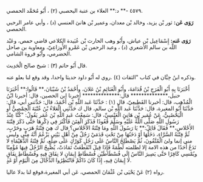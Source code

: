 ٤٥٧٩ -** د:** العلاء بن عتبة اليحصبي (٢) ، أَبُو مُحَمَّد الحمصي.

**رَوَى عَن:** ثور بْن يزيد، وخالد بْن معدان، وعمير بْن هانئ العنسي (د) ، وأبي عامر الرحبي الحمصي.

**رَوَى عَنه:** إِسْمَاعِيل بْن عياش، وأَبُو وهب الحارث بْن عُبَيدة الكلاعي قاضي حمص، وعَبْد اللَّه بن سالم الأشعري (د) ، وعبد الرحمن بْن عَمْرو الأَوزاعِيّ، ومعاوية بن صاحل الحضرمي، وأَبُو فروة الشامي.

قال أَبُو حاتم (٣) : شيخ صالح الْحَدِيث.

وذكره ابنُ حِبَّان في كتاب "الثقات (٤) .روي له أَبُو داود حديثا واحدا، وقد وقع لنا بعلو عنه.

أَخْبَرَنَا بِهِ أَبُو الْفَرَجِ بْنُ قُدَامَةَ، وأَبُو الْغَنَائِمِ بْنُ عَلانَ، وأَحْمَدُ بْنُ شَيْبَانَ،** قَالُوا:** أَخْبَرَنَا حنبل،************** قال:************** أخبرنا ابن الحصين، قال: أخبرنا ابْنُ الْمُذْهِب، قال: أخبرنا القَطِيعِيّ، قال (١) : حَدَّثَنَا عَبد اللَّهِ بْن أَحْمَدَ، قال: حَدَّثني أبي، قال: حَدَّثَنَا أَبُو المغيرة، قال: حَدَّثَنَا عَبد اللَّهِ بْن سالم، قال ك حَدَّثَنِي الْعَلاءُ بْنُ عُتْبَةَ الْحِمْصِيُّ أَوِ الْيَحْصُبِيُّ، عَنْ عُمَير بْنِ هَانِئٍ الْعَنْسِيِّ، قال: سَمِعْتُ عَبد اللَّهِ بْنَ عُمَر يَقُولُ: "كُنَّا عِنْدَ رَسُولِ اللَّهِ صَلَّى اللَّهُ عَلَيْهِ وسَلَّمَ قُعُودًا فَذَكَرَ الْفِتَنَ فَأَكْثَرَ فِي ذِكْرِهَا حَتَّى ذَكَرَ فِتْنَةَ الأَحْلاسِ،** فَقَالَ قَائِلٌ:** يَا رَسُولَ اللَّهِ ومَا فِتْنَةُ الأَحْلاسِ؟ قال ك هِيَ فِتْنَةُ هَرَبٍ وحَرْبٍ، ثُمَّ فِتْنَةُ السَّرَّاءِ، دَخَلُهَا أَوْ دَخَنُهَا مِنْ تَحْتِ قَدَمَيْ رَجُلٌ مِنْ أَهْلِ بَيْتِي يَزْعُمُ أَنَّهُ مِنِّي وليس مني إنما ولئ الْمُتَّقُونَ، ثُمَّ يَصْطَلِحُ النَّاسُ عَلَى رَجُلٍ كَوَرْكٍ عَلَى ضِلْعٍ، ثُمَّ فِتْنَةُ الدُّهَيْمَاءِ لا تَدَعُ أَحَدًا من هذه الامة إلا لطلمته لَطْمَةً فَإِذَا قِيلَ انْقَطَعَتْ تَمَادَتْ، يُصْبِحُ الرَّجُلُ فِيهَا مُؤْمِنًا ويُمْسِي كَافِرًا حَتَّى يَصِيرَ النَّاسُ إِلَى فُسْطَاطَيْنِ فُسْطَاطِ إِيمَانٍ لا نِفَاقَ فِيهِ وفُسْطَاطِ نِفَاقٍ لا إِيمَانَ فِيهِ، إِذَا كَانَ ذَاكُمْ فَانْتَظِرُوا الدَّجَّالَ مِنَ الْيَوْمِ أَوْ غَدٍ.

رواه (٢) عَنْ يَحْيَى بْن عُثْمَانَ الحمصي، عَن أبي المغيرة،فوقع لنا بدلا عاليا.